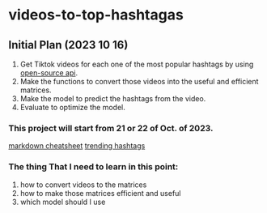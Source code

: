 # videos-to-top-hashtagas

## Initial Plan (2023 10 16)
1. Get Tiktok videos for each one of the most popular hashtags by using [open-source api](https://github.com/davidteather/TikTok-Api).
2. Make the functions to convert those videos into the useful and efficient matrices.
3. Make the model to predict the hashtags from the video.
4. Evaluate to optimize the model.

### This project will start from 21 or 22 of Oct. of 2023.

[markdown cheatsheet](https://www.markdownguide.org/cheat-sheet/)
[trending hashtags](https://ads.tiktok.com/business/creativecenter/inspiration/popular/hashtag/pc/en?rid=xa2cidrjz4o)

### The thing That I need to learn in this point:

1. how to convert videos to the matrices
2. how to make those matrices efficient and useful
3. which model should I use
